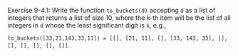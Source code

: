 Exercise 9-4.1: Write the function ```to_buckets(d)``` accepting ```d``` as a list of integers that returns a list of size 10, 
where the k-th item will be the list of all integers in ```d``` whose the least significant digit is ```k```, e.g.,

```to_buckets([33,21,143,33,11]) = [[], [21, 11], [], [33, 143, 33], [], [], [], [], [], []]```.
